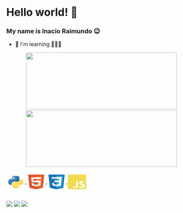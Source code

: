 # Hello world! 👋
### My name is Inacio Raimundo 😉
  
- 🌱 I'm learning 👨🏽‍💻
<div align="center">
  <a href="https://github.com/inacio000">
  <img height="150em" width="400" src="https://github-readme-stats.vercel.app/api?username=inacio000&show_icons=true&theme=dark&include_all_commits=true&count_private=true"/>
  <img height="150em" width="400" src="https://github-readme-stats.vercel.app/api/top-langs/?username=inacio000&layout=compact&langs_count=7&theme=dark"/>
</div>
  
<div style="display: inline_block"><br>
  
  <img align="center" alt="IMR-Python" height="40" width="50" src="https://raw.githubusercontent.com/devicons/devicon/master/icons/python/python-original.svg"> 
  <img align="center" alt="IMR-HTML" height="40" width="50" src="https://raw.githubusercontent.com/devicons/devicon/master/icons/html5/html5-original.svg"> 
  <img align="center" alt="IMR-CSS" height="40" width="50" src="https://raw.githubusercontent.com/devicons/devicon/master/icons/css3/css3-original.svg">
  <img align="center" alt="IMR-Js" height="40" width="50" src="https://raw.githubusercontent.com/devicons/devicon/master/icons/javascript/javascript-plain.svg">
  
  <!-- <img align="center" alt="IMR-React" height="40" width="50" src="https://raw.githubusercontent.com/devicons/devicon/master/icons/react/react-original.svg">
  <img align="center" alt="IMR-Ts" height="40" width="50" src="https://raw.githubusercontent.com/devicons/devicon/master/icons/typescript/typescript-plain.svg"> -->
  

<div>

  ##
  
  <a href="https://www.linkedin.com/in/inácio-raimundo-06b100209" target="_blank"><img src="https://img.shields.io/badge/-LinkedIn-%230077B5?style=for-the-badge&logo=linkedin&logoColor=white" target="_blank"></a>
  <a href = "mailto:inacioraimundo998@gmail.com"><img src="https://img.shields.io/badge/-Gmail-%23333?style=for-the-badge&logo=gmail&logoColor=white" target="_blank"></a> 
  <a href="https://www.youtube.com/channel/UCgQZ7Uyyk0eYPTMruxYLOKw/videos" target="_blank"><img src="https://img.shields.io/badge/YouTube-FF0000?style=for-the-badge&logo=youtube&logoColor=white" target="_blank"></a>
</div>
